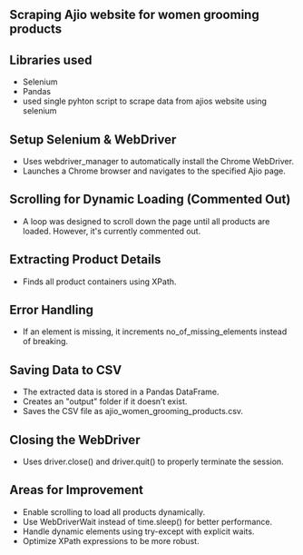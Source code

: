 ## Scraping Ajio website for women grooming products
## Libraries used
- Selenium
- Pandas
- used single pyhton script to scrape data from ajios website using selenium 
## Setup Selenium & WebDriver
- Uses webdriver_manager to automatically install the Chrome WebDriver.
- Launches a Chrome browser and navigates to the specified Ajio page.
## Scrolling for Dynamic Loading (Commented Out)
- A loop was designed to scroll down the page until all products are loaded. However, it's currently commented out.
## Extracting Product Details
- Finds all product containers using XPath.
## Error Handling
- If an element is missing, it increments no_of_missing_elements instead of breaking.
## Saving Data to CSV
- The extracted data is stored in a Pandas DataFrame.
- Creates an "output" folder if it doesn’t exist.
- Saves the CSV file as ajio_women_grooming_products.csv.
## Closing the WebDriver
- Uses driver.close() and driver.quit() to properly terminate the session.
## Areas for Improvement
- Enable scrolling to load all products dynamically.
- Use WebDriverWait instead of time.sleep() for better performance.
- Handle dynamic elements using try-except with explicit waits.
- Optimize XPath expressions to be more robust.
